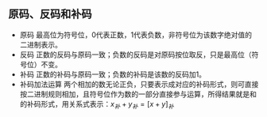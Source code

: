 ## 原码、反码和补码
* 原码
最高位为符号位，0代表正数，1代表负数，非符号位为该数字绝对值的二进制表示。
* 反码
正数的反码与原码一致；负数的反码是对原码按位取反，只是最高位（符号位）不变。
* 补码
正数的补码与原码一致；负数的补码是该数的反码加1。
* 补码加法运算
两个相加的数无论正负，只要表示成对应的补码形式，则可直接按二进制规则相加，且符号位作为数的一部分直接参与运算，所得结果就是和的补码形式，用关系式表示：$x_补+y_补=[x+y]_补$